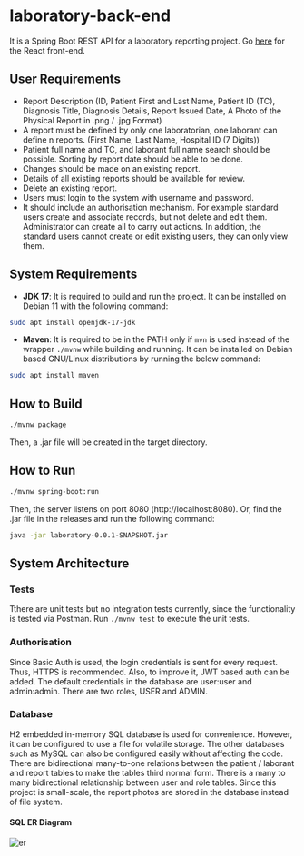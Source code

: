 # laboratory-back-end
It is a Spring Boot REST API for a laboratory reporting project. Go [here](https://github.com/anilmavis/laboratory-front-end/) for the React front-end.
## User Requirements
* Report Description (ID, Patient First and Last Name, Patient ID (TC), Diagnosis Title, Diagnosis Details, Report Issued
Date, A Photo of the Physical Report in .png / .jpg Format)
* A report must be defined by only one laboratorian, one laborant can define n reports. (First Name, Last Name, Hospital ID (7 Digits))
* Patient full name and TC, and laborant full name search should be possible. Sorting by report date should be able to be done.
* Changes should be made on an existing report.
* Details of all existing reports should be available for review.
* Delete an existing report.
* Users must login to the system with username and password.
* It should include an authorisation mechanism. For example standard users create and associate records, but not delete and edit them. Administrator can create all to carry out actions. In addition, the standard users cannot create or edit existing users, they can only view them.
## System Requirements
* **JDK 17**: It is required to build and run the project. It can be installed on Debian 11 with the following command:
```sh
sudo apt install openjdk-17-jdk
```
* **Maven**: It is required to be in the PATH only if `mvn` is used instead of the wrapper `./mvnw` while building and running. It can be installed on Debian based GNU/Linux distributions by running the below command:
```sh
sudo apt install maven
```
## How to Build
```sh
./mvnw package
```
Then, a .jar file will be created in the target directory.
## How to Run
```sh
./mvnw spring-boot:run
```
Then, the server listens on port 8080 (http://localhost:8080). Or, find the .jar file in the releases and run the following command:
```sh
java -jar laboratory-0.0.1-SNAPSHOT.jar
```
## System Architecture
### Tests
Tthere are unit tests but no integration tests currently, since the functionality is tested via Postman. Run ```./mvnw test``` to execute the unit tests.
### Authorisation
Since Basic Auth is used, the login credentials is sent for every request. Thus, HTTPS is recommended. Also, to improve it, JWT based auth can be added. The default credentials in the database are user:user and admin:admin. There are two roles, USER and ADMIN.
### Database
H2 embedded in-memory SQL database is used for convenience. However, it can be configured to use a file for volatile storage. The other databases such as MySQL can also be configured easily without affecting the code. There are bidirectional many-to-one relations between the patient / laborant and report tables to make the tables third normal form. There is a many to many bidirectional relationship between user and role tables. Since this project is small-scale, the report photos are stored in the database instead of file system.
#### SQL ER Diagram
![er](https://github.com/anilmavis/laboratory-back-end/assets/77068958/aab25d7e-2a2f-4fd0-a03e-647c67f5693c)
